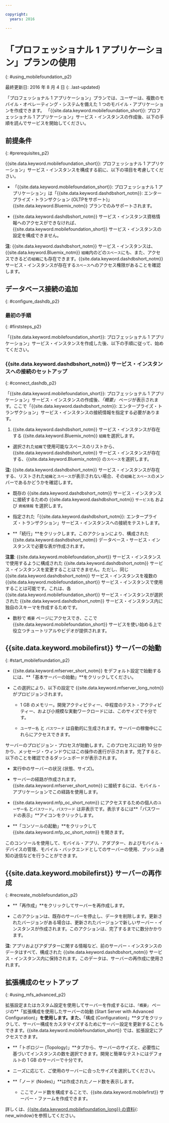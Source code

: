 ```yaml
---

copyright:
  years: 2016

---
```


#	「プロフェッショナル 1 アプリケーション」プランの使用
{: #using_mobilefoundation_p2}

最終更新日: 2016 年 8 月 4 日
{: .last-updated}

「プロフェッショナル 1 アプリケーション」プランでは、ユーザーは、複数のモバイル・オペレーティング・システムを備えた 1 つのモバイル・アプリケーションを作成できます。
「{{site.data.keyword.mobilefoundation_short}}: プロフェッショナル 1 アプリケーション」サービス・インスタンスの作成後、以下の手順を読んでサービスを開始してください。

## 前提条件
{: #prerequisites_p2}

{{site.data.keyword.mobilefoundation_short}}: プロフェッショナル 1 アプリケーション」サービス・インスタンスを構成する前に、以下の項目を考慮してください。
* 「{{site.data.keyword.mobilefoundation_short}}: プロフェッショナル 1 アプリケーション」は「{{site.data.keyword.dashdbshort_notm}}: エンタープライズ・トランザクション (OLTPをサポート)」{{site.data.keyword.Bluemix_notm}} プランでのみサポートされます。

* {{site.data.keyword.dashdbshort_notm}} サービス・インスタンス資格情報へのアクセスができなければ、{{site.data.keyword.mobilefoundation_short}} サービス・インスタンスの設定を構成できません。

**注**: {{site.data.keyword.dashdbshort_notm}} サービス・インスタンスは、{{site.data.keyword.Bluemix_notm}} `組織`内のどの`スペース`にも、また、アクセスできるどの`組織`にも存在できます。{{site.data.keyword.dashdbshort_notm}} サービス・インスタンスが存在する`スペース`へのアクセス権限があることを確認します。


## データベース接続の追加
{: #configure_dashdb_p2}

###  最初の手順
{: #firststeps_p2}

「{{site.data.keyword.mobilefoundation_short}}: プロフェッショナル 1 アプリケーション」サービス・インスタンスを作成した後、以下の手順に従って、始めてください。

### {{site.data.keyword.dashdbshort_notm}} サービス・インスタンスへの接続のセットアップ
{: #connect_dashdb_p2}

「{{site.data.keyword.mobilefoundation_short}}: プロフェッショナル 1 アプリケーション」サービス・インスタンスの作成後、*「概要」* ページが表示されます。ここで「{{site.data.keyword.dashdbshort_notm}}: エンタープライズ・トランザクション」サービス・インスタンスの接続情報を指定する必要があります。

1. {{site.data.keyword.dashdbshort_notm}} サービス・インスタンスが存在する {{site.data.keyword.Bluemix_notm}} `組織`を選択します。

+ 選択された`組織`で使用可能なスペースのリストから、{{site.data.keyword.dashdbshort_notm}} サービス・インスタンスが存在する、{{site.data.keyword.Bluemix_notm}} の`スペース`を選択します。

**注:** {{site.data.keyword.dashdbshort_notm}} サービス・インスタンスが存在する、リストされた`組織`と`スペース`が表示されない場合、その`組織`と`スペース`のメンバーであるかどうかを確認します。

+ 既存の {{site.data.keyword.dashdbshort_notm}} サービス・インスタンスに接続するための {{site.data.keyword.dashdbshort_notm}} `サービス名` および `資格情報` を選択します。

+  指定された「{{site.data.keyword.dashdbshort_notm}}:  エンタープライズ・トランザクション」サービス・インスタンスへの接続をテストします。

+  **「続行」**をクリックします。このアクションにより、構成された {{site.data.keyword.dashdbshort_notm}} データベース・サービス・インスタンスで必要な表が作成されます。

**注意**: {{site.data.keyword.mobilefoundation_short}} サービス・インスタンスで使用するように構成された {{site.data.keyword.dashdbshort_notm}} サービス・インスタンスを変更することはできません。ただし、同じ {{site.data.keyword.dashdbshort_notm}} サービス・インスタンスを複数の {{site.data.keyword.mobilefoundation_short}} サービス・インスタンスで使用することは可能です。これは、各 {{site.data.keyword.mobilefoundation_short}} サービス・インスタンスが選択された {{site.data.keyword.dashdbshort_notm}} サービス・インスタンス内に独自のスキーマを作成するためです。

* 数秒で `概要` ページにアクセスでき、ここで {{site.data.keyword.mobilefoundation_short}} サービスを使い始める上で役立つチュートリアルやビデオが提供されます。

## {{site.data.keyword.mobilefirst}} サーバーの始動
{: #start_mobilefoundation_p2}

* {{site.data.keyword.mfserver_short_notm}} をデフォルト設定で始動するには、**「基本サーバーの始動」**をクリックしてください。

* この選択により、以下の設定で {{site.data.keyword.mfserver_long_notm}} がプロビジョンされます。
    -  1 GB のメモリー。開発アクティビティー、中程度のテスト・アクティビティー、および小規模な実動ワークロードには、このサイズで十分です。

    -	`ユーザー名` と `パスワード` は自動的に生成されます。サーバーの稼働中にこれらにアクセスできます。

サーバーのプロビジョン・プロセスが始動します。このプロセスには約 10 分かかり、メッセージ・ウィンドウにはこの操作の進行が示されます。完了すると、以下のことを確認できるダッシュボードが表示されます。

  -	実行中のサーバーの状況 (状態、サイズ)。

  -	サーバーの経路が作成されます。{{site.data.keyword.mfserver_short_notm}} に接続するには、モバイル・アプリケーションでこの経路を使用します。

  -	{{site.data.keyword.mfp_oc_short_notm}} にアクセスするための個人の`ユーザー名` と`パスワード`。`パスワード` は非表示です。表示するには**「パスワードの表示」**アイコンをクリックします。

*	**「コンソールの起動」**をクリックして {{site.data.keyword.mfp_oc_short_notm}} を開きます。


<!--This console runs inside the container.--> このコンソールを使用して、モバイル・アプリ、アダプター、およびモバイル・デバイスの管理、モバイル・バックエンドとしてのサーバーの使用、プッシュ通知の送信などを行うことができます。

## {{site.data.keyword.mobilefirst}} サーバーの再作成
{: #recreate_mobilefoundation_p2}

*	**「再作成」**をクリックしてサーバーを再作成します。

* このアクションは、既存のサーバーを停止し、データを削除します。更新されたバージョンがある場合は、更新されたバージョンで新しいサーバー・インスタンスが作成されます。このアクションは、完了するまでに数分かかります。

**注**: アプリおよびアダプターに関する情報など、前のサーバー・インスタンスのデータはすべて、構成された {{site.data.keyword.dashdbshort_notm}} サービス・インスタンス内に保持されます。このデータは、サーバーの再作成に使用されます。

##	拡張構成のセットアップ
{: #using_mfs_advanced_p2}

拡張設定またはカスタム設定を使用してサーバーを作成するには、`「概要」` ページの**「拡張構成を使用したサーバーの始動 (Start Server with Advanced Configuration)」**を使用します。また、**「構成 (Configuration)」**タブをクリックして、サーバー構成をカスタマイズするためにサーバー設定を更新することもできます。{{site.data.keyword.mobilefoundation_short}} では、拡張設定にアクセスできます。

*	**「トポロジー (Topology)」**タブから、サーバーのサイズと、必要性に基づいてインスタンスの数を選択できます。開発と簡単なテストにはデフォルトの 1 GB のサーバーで十分です。
  - ニーズに応じて、ご使用のサーバーに合ったサイズを選択してください。

  - **「ノード (Nodes)」**は作成されたノード数を表示します。

      - ここでノード数を構成することで、{{site.data.keyword.mobilefirst}} サーバー・ファームを作成できます。

詳しくは、[{{site.data.keyword.mobilefoundation_long}} の資料](https://www.ibm.com/support/knowledgecenter/SSHS8R_8.0.0/wl_welcome.html){: new_window}を参照してください。
